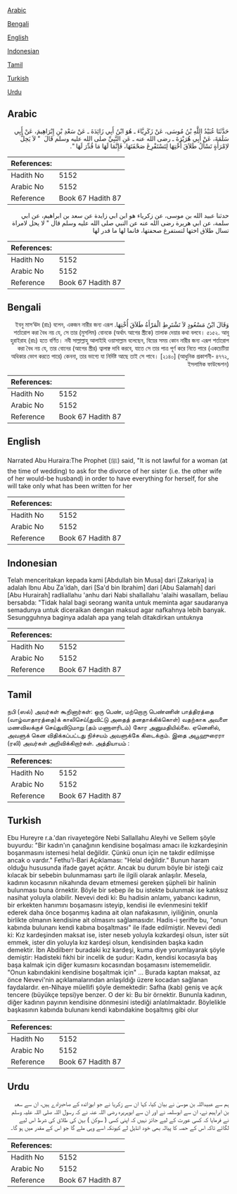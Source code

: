 [Arabic](#arabic)

[Bengali](#bengali)

[English](#english)

[Indonesian](#indonesian)

[Tamil](#tamil)

[Turkish](#turkish)

[Urdu](#urdu)

## Arabic


<div dir="rtl" lang="ar" style={{fontSize:'larger',backgroundColor:'#f8f9fa',padding:20}}>
حَدَّثَنَا عُبَيْدُ اللَّهِ بْنُ مُوسَى، عَنْ زَكَرِيَّاءَ ـ هُوَ ابْنُ أَبِي زَائِدَةَ ـ عَنْ سَعْدِ بْنِ إِبْرَاهِيمَ، عَنْ أَبِي سَلَمَةَ، عَنْ أَبِي هُرَيْرَةَ ـ رضى الله عنه ـ عَنِ النَّبِيِّ صلى الله عليه وسلم قَالَ ‏ "‏ لاَ يَحِلُّ لاِمْرَأَةٍ تَسْأَلُ طَلاَقَ أُخْتِهَا لِتَسْتَفْرِغَ صَحْفَتَهَا، فَإِنَّمَا لَهَا مَا قُدِّرَ لَهَا ‏"‏‏.‏
</div>
<div style={{backgroundColor:'#f8f9fa',padding:20, marginBottom: 10}}><table> <thead> <tr> <th>References:</th> <th></th> </tr> </thead> <tbody><tr><td>Hadith No</td><td>5152</td></tr><tr><td>Arabic No</td><td>5152</td></tr><tr><td>Reference</td><td>Book 67 Hadith 87</td></tr></tbody></table></div>


<div dir="rtl" lang="ar" style={{fontSize:'larger',backgroundColor:'#f8f9fa',padding:20}}>
حدثنا عبيد الله بن موسى، عن زكرياء هو ابن ابي زايدة عن سعد بن ابراهيم، عن ابي سلمة، عن ابي هريرة رضى الله عنه عن النبي صلى الله عليه وسلم قال " لا يحل لامراة تسال طلاق اختها لتستفرغ صحفتها، فانما لها ما قدر لها
</div>
<div style={{backgroundColor:'#f8f9fa',padding:20, marginBottom: 10}}><table> <thead> <tr> <th>References:</th> <th></th> </tr> </thead> <tbody><tr><td>Hadith No</td><td>5152</td></tr><tr><td>Arabic No</td><td>5152</td></tr><tr><td>Reference</td><td>Book 67 Hadith 87</td></tr></tbody></table></div>

## Bengali


<div dir="rtl" lang="bn" style={{fontSize:'larger',backgroundColor:'#f8f9fa',padding:20}}>
وَقَالَ ابْنُ مَسْعُودٍ لاَ تَشْتَرِطِ الْمَرْأَةُ طَلاَقَ أُخْتِهَا. ইবনু মাস‘ঊদ (রাঃ) বলেন, একজন নারীর জন্য এরূপ শর্তারোপ করা বৈধ নয় যে, সে তার (মুসলিম) বোনকে (অর্থাৎ আগের স্ত্রীকে) তালাক দেয়ার কথা বলবে। ৫১৫২. আবূ হুরাইরাহ (রাঃ) হতে বর্ণিত। নবী সাল্লাল্লাহু আলাইহি ওয়াসাল্লাম বলেছেন, বিয়ের সময় কোন নারীর জন্য এরূপ শর্তারোপ করা বৈধ নয় যে, তার বোনের (আগের স্ত্রীর) ত্বালাক্ব দাবি করবে, যাতে সে তার পাত্র পূর্ণ করে নিতে পারে (একচেটিয়া অধিকার ভোগ করতে পারে) কেননা, তার ভাগ্যে যা নির্দিষ্ট আছে তাই সে পাবে। [২১৪০] (আধুনিক প্রকাশনী- ৪৭৭২, ইসলামিক ফাউন্ডেশন)
</div>
<div style={{backgroundColor:'#f8f9fa',padding:20, marginBottom: 10}}><table> <thead> <tr> <th>References:</th> <th></th> </tr> </thead> <tbody><tr><td>Hadith No</td><td>5152</td></tr><tr><td>Arabic No</td><td>5152</td></tr><tr><td>Reference</td><td>Book 67 Hadith 87</td></tr></tbody></table></div>

## English


<div dir="ltr" lang="en" style={{fontSize:'larger',backgroundColor:'#f8f9fa',padding:20}}>
Narrated Abu Huraira:The Prophet (ﷺ) said, "It is not lawful for a woman (at the time of wedding) to ask for the divorce of her sister (i.e. the other wife of her would-be husband) in order to have everything for herself, for she will take only what has been written for her
</div>
<div style={{backgroundColor:'#f8f9fa',padding:20, marginBottom: 10}}><table> <thead> <tr> <th>References:</th> <th></th> </tr> </thead> <tbody><tr><td>Hadith No</td><td>5152</td></tr><tr><td>Arabic No</td><td>5152</td></tr><tr><td>Reference</td><td>Book 67 Hadith 87</td></tr></tbody></table></div>

## Indonesian


<div dir="ltr" lang="id" style={{fontSize:'larger',backgroundColor:'#f8f9fa',padding:20}}>
Telah menceritakan kepada kami [Abdullah bin Musa] dari [Zakariya] ia adalah Ibnu Abu Za'idah, dari [Sa'd bin Ibrahim] dari [Abu Salamah] dari [Abu Hurairah] radliallahu 'anhu dari Nabi shallallahu 'alaihi wasallam, beliau bersabda: "Tidak halal bagi seorang wanita untuk meminta agar saudaranya semadunya untuk diceraikan dengan maksud agar nafkahnya lebih banyak. Sesungguhnya baginya adalah apa yang telah ditakdirkan untuknya
</div>
<div style={{backgroundColor:'#f8f9fa',padding:20, marginBottom: 10}}><table> <thead> <tr> <th>References:</th> <th></th> </tr> </thead> <tbody><tr><td>Hadith No</td><td>5152</td></tr><tr><td>Arabic No</td><td>5152</td></tr><tr><td>Reference</td><td>Book 67 Hadith 87</td></tr></tbody></table></div>

## Tamil


<div dir="ltr" lang="ta" style={{fontSize:'larger',backgroundColor:'#f8f9fa',padding:20}}>
நபி (ஸல்) அவர்கள் கூறினார்கள்: ஒரு பெண், மற்றொரு பெண்ணின் பாத்திரத்தை (வாழ்வாதாரத்தை)க் காலிசெய்(துவிட்டு அதைத் தனதாக்கிக்கொள்) வதற்காக அவளை மணவிலக்குச் செய்துவிடுமாறு (தம் மணாளரிடம்) கோர அனுமதியில்லை. ஏனெனில், அவளுக் கென விதிக்கப்பட்டது நிச்சயம் அவளுக்கே கிடைக்கும். இதை அபூஹுரைரா (ரலி) அவர்கள் அறிவிக்கிறார்கள். அத்தியாயம் :
</div>
<div style={{backgroundColor:'#f8f9fa',padding:20, marginBottom: 10}}><table> <thead> <tr> <th>References:</th> <th></th> </tr> </thead> <tbody><tr><td>Hadith No</td><td>5152</td></tr><tr><td>Arabic No</td><td>5152</td></tr><tr><td>Reference</td><td>Book 67 Hadith 87</td></tr></tbody></table></div>

## Turkish


<div dir="ltr" lang="tr" style={{fontSize:'larger',backgroundColor:'#f8f9fa',padding:20}}>
Ebu Hureyre r.a.'dan rivayetegöre Nebi Sallallahu Aleyhi ve Sellem şöyle buyurdu: "Bir kadın'ın çanağının kendisine boşalması amacı ile kızkardeşinin boşanmasını istemesi helal değildir. Çünkü onun için ne takdir edilmişse ancak o vardır." Fethu'l-Bari Açıklaması: "Helal değildir." Bunun haram olduğu hususunda ifade gayet açıktır. Ancak bu durum böyle bir isteği caiz kılacak bir sebebin bulunmaması şartı ile ilgili olarak anlaşılır. Mesela, kadının kocasının nikahında devam etmemesi gereken şüpheli bir halinin bulunması buna örnektir. Böyle bir sebep ile bu istekte bulunmak ise katıksız nasihat yoluyla olabilir. Nevevi dedi ki: Bu hadisin anlamı, yabancı kadının, bir erkekten hanımını boşamasını isteyip, kendisi ile evlenmesini teklif ederek daha önce boşanmış kadına ait olan nafakasının, iyiliğinin, onunla birlikte olmanın kendisine ait olmasını sağlamasıdır. Hadis-i şerifte bu, "onun kabında bulunanı kendi kabına boşaltması" ile ifade edilmiştir. Nevevi dedi ki: Kız kardeşinden maksat ise, ister neseb yoluyla kızkardeşi olsun, ister süt emmek, ister din yoluyla kız kardeşi olsun, kendisinden başka kadın demektir. İbn Abdilberr buradaki kız kardeşi, kuma diye yorumlayarak şöyle demiştir: Hadisteki fıkhi bir incelik de şudur: Kadın, kendisi kocasıyla baş başa kalmak için diğer kumasını kocasından boşamasını istememelidir. "Onun kabındakini kendisine boşaltmak için" ... Burada kaptan maksat, az önce Nevevi'nin açıklamalarından anlaşıldığı üzere kocadan sağlanan faydalardır. en-Nihaye müellifi şöyle demektedir: Safha (kab) geniş ve açık tencere (büyükçe tepsi)ye benzer. O der ki: Bu bir örnektir. Bununla kadının, diğer kadının payının kendisine dönmesini istediği anlatılmaktadır. Böylelikle başkasının kabında bulunanı kendi kabındakine boşaltmış gibi olur
</div>
<div style={{backgroundColor:'#f8f9fa',padding:20, marginBottom: 10}}><table> <thead> <tr> <th>References:</th> <th></th> </tr> </thead> <tbody><tr><td>Hadith No</td><td>5152</td></tr><tr><td>Arabic No</td><td>5152</td></tr><tr><td>Reference</td><td>Book 67 Hadith 87</td></tr></tbody></table></div>

## Urdu


<div dir="rtl" lang="ur" style={{fontSize:'larger',backgroundColor:'#f8f9fa',padding:20}}>
ہم سے عبیداللہ بن موسیٰ نے بیان کیا، کہا ان سے زکریا نے جو ابوزائدہ کے صاحبزادے ہیں، ان سے سعد بن ابراہیم نے، ان سے ابوسلمہ نے اور ان سے ابوہریرہ رضی اللہ عنہ نے کہ رسول اللہ صلی اللہ علیہ وسلم نے فرمایا کہ کسی عورت کے لیے جائز نہیں کہ اپنی کسی ( سوکن ) بہن کی طلاق کی شرط اس لیے لگائے تاکہ اس کے حصہ کا پیالہ بھی خود انڈیل لے کیونکہ اسے وہی ملے گا جو اس کے مقدر میں ہو گا۔
</div>
<div style={{backgroundColor:'#f8f9fa',padding:20, marginBottom: 10}}><table> <thead> <tr> <th>References:</th> <th></th> </tr> </thead> <tbody><tr><td>Hadith No</td><td>5152</td></tr><tr><td>Arabic No</td><td>5152</td></tr><tr><td>Reference</td><td>Book 67 Hadith 87</td></tr></tbody></table></div>